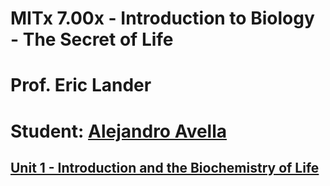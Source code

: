 # MITx 7.00x - Introduction to Biology - The Secret of Life
# Prof. Eric Lander

# Student: [Alejandro Avella](https://www.udemy.com/user/alejandro-avella-42/)

## [Unit 1 - Introduction and the Biochemistry of Life](Unit-1-Introduction-and-the-Biochemistry-of-Life-v1.pdf)